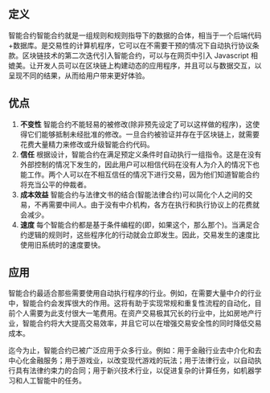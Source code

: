 ## 定义

智能合约智能合约就是一组规则和规则指导下的数据的合体，相当于一个后端代码+数据库。是交易性的计算机程序，它可以在不需要干预的情况下自动执行协议条款。区块链技术的第二次迭代引入智能合约，可以与在网页中引入 Javascript 相媲美。让开发人员可以在区块链上构建动态的应用程序，并且可以与数据交互，以呈现不同的结果，从而给用户带来更好体验。

## 优点

1. **不变性**
   智能合约不能轻易的被修改(除非预先设定了可以这样做的程序)，这使得它们能够抵制未经批准的修改。一旦合约被验证并存在于区块链上，就需要花费大量精力来修改或升级智能合约代码。
2. **信任**
   根据设计，智能合约在满足预定义条件时自动执行一组指令。这是在没有外部控制的情况下发生的，因此用户可以相信代码在没有人为介入的情况下也能工作。两个人可以在不相互信任的情况下进行交易，因为他们知道智能合约将充当公平的仲裁者。
3. **成本效益**
   智能合约与法律文书的结合(智能法律合约)可以简化个人之间的交易，不再需要中间人。由于没有中介机构，各方在执行和执行协议上的花费就会减少。
4. **速度**
   每个智能合约都是基于条件编程的(即，如果这个，那么那个)。当满足合约逻辑的规则时，这些程序化的行动就会立即发生。因此，交易发生的速度比使用旧系统时的速度要快。

## 应用

​		智能合约最适合那些需要使用自动执行程序的行业。例如，在需要大量中介的行业中，智能合约会发挥很大的作用。这将有助于实现常规和重复性流程的自动化，目前个人需要为此支付很大一笔费用。在资产交易极其冗长的行业中，比如房地产行业，智能合约将大大提高交易效率，并且它可以在增强交易安全性的同时降低交易成本。

​		迄今为止，智能合约已被广泛应用于众多行业。例如：用于金融行业去中介化和去中心化金融服务；用于游戏业，以改变现代游戏的玩法；用于法律行业，以自动执行具有法律约束力的合同；用于新兴技术行业，以促进复杂的计算任务，如机器学习和人工智能中的任务。